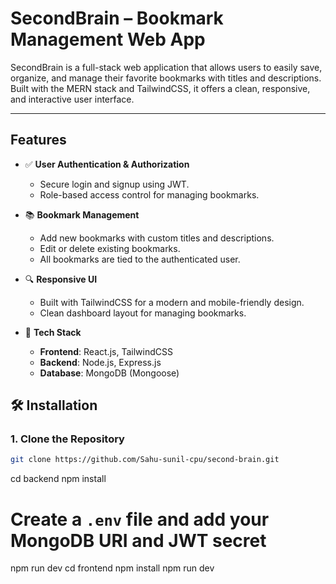 #  SecondBrain – Bookmark Management Web App

SecondBrain is a full-stack web application that allows users to easily save, organize, and manage their favorite bookmarks with titles and descriptions. Built with the MERN stack and TailwindCSS, it offers a clean, responsive, and interactive user interface.

---

##  Features

- ✅ **User Authentication & Authorization**
  - Secure login and signup using JWT.
  - Role-based access control for managing bookmarks.

- 📚 **Bookmark Management**
  - Add new bookmarks with custom titles and descriptions.
  - Edit or delete existing bookmarks.
  - All bookmarks are tied to the authenticated user.

- 🔍 **Responsive UI**
  - Built with TailwindCSS for a modern and mobile-friendly design.
  - Clean dashboard layout for managing bookmarks.

- 🧩 **Tech Stack**
  - **Frontend**: React.js, TailwindCSS
  - **Backend**: Node.js, Express.js
  - **Database**: MongoDB (Mongoose)


## 🛠️ Installation

### 1. Clone the Repository
```bash
git clone https://github.com/Sahu-sunil-cpu/second-brain.git
```
cd backend
npm install
# Create a `.env` file and add your MongoDB URI and JWT secret
npm run dev
cd frontend
npm install
npm run dev




